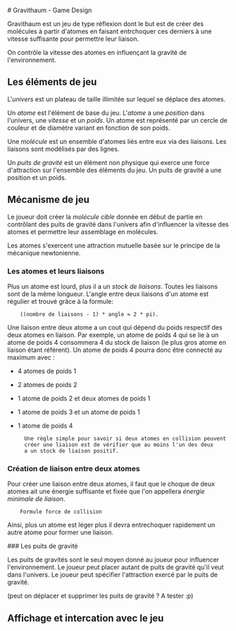 # Gravithaum - Game Design

Gravithaum est un jeu de type réflexion dont le but est de créer des molécules à
partir d'atomes en faisant entrchoquer ces derniers à une vitesse suffisante
pour permettre leur liaison.

On contrôle la vitesse des atomes en influençant la gravité de l'environnement.

## Les éléments de jeu

L'*univers* est un plateau de taille illimitée sur lequel se déplace des atomes.

Un *atome* est l'élément de base du jeu. L'*atome* a une *position* dans
l'univers, une *vitesse* et un *poids*.
Un atome est représenté par un cercle de couleur et de diamètre variant en
fonction de son poids.

Une *molécule* est un ensemble d'atomes liés entre eux via des liaisons.
Les liaisons sont modélisés par des lignes. 

Un *puits de gravité* est un élément non physique qui exerce une force
d'attraction sur l'ensemble des éléments du jeu. Un puits de gravité a une
position et un poids.

## Mécanisme de jeu

Le joueur doit créer la *molécule cible* donnée en début de partie en contrôlant
des puits de gravité dans l'univers afin d'influencer la vitesse des atomes et
permettre leur assemblage en molécules.

Les atomes s'exercent une attraction mutuelle basée sur le principe de la
mécanique newtonienne.

### Les atomes et leurs liaisons

Plus un atome est lourd, plus il a un *stock de liaisons*. Toutes les
liaisons sont de la même longueur. L'angle entre deux liaisons d'un atome est
régulier et trouvé grâce à la formule:

		((nombre de liaisons - 1) * angle = 2 * pi).

Une liaison entre deux atome a un cout qui dépend du poids respectif des deux
atomes en liaison. Par exemple, un atome de poids 4 qui se lie à un atome de
poids 4 consommera 4 du stock de liaison (le plus gros atome en liaison étant
référent). Un atome de poids 4 pourra donc être connecté au maximum avec :
- 4 atomes de poids 1
- 2 atomes de poids 2
- 1 atome de poids 2 et deux atomes de poids 1
- 1 atome de poids 3 et un atome de poids 1
- 1 atome de poids 4

		Une règle simple pour savoir si deux atomes en collision peuvent
		créer une liaison est de vérifier que au moins l'un des deux
		a un stock de liaison positif.

### Création de liaison entre deux atomes

Pour créer une liaison entre deux atomes, il faut que le choque de deux atomes
ait une énergie suffisante et fixée que l'on appellera
*énergie minimale de liaison*. 

		Formule force de collision

Ainsi, plus un atome est léger plus il devra entrechoquer rapidement un autre
atome pour former une liaison.

### Les puits de gravité

Les puits de gravités sont le seul moyen donné au joueur pour influencer
l'environnement.
Le joueur peut placer autant de puits de gravité qu'il veut dans l'univers.
Le joueur peut spécifier l'attraction exercé par le puits de gravité.

(peut on déplacer et supprimer les puits de gravité ? A tester :p)


## Affichage et intercation avec le jeu



